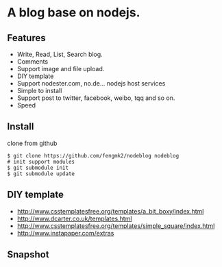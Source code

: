 # A blog base on nodejs.

## Features

 * Write, Read, List, Search blog.
 * Comments
 * Support image and file upload.
 * DIY template
 * Support nodester.com, no.de... nodejs host services
 * Simple to install
 * Support post to twitter, facebook, weibo, tqq and so on.
 * Speed
 
## Install

clone from github

    $ git clone https://github.com/fengmk2/nodeblog nodeblog
    # init support modules
    $ git submodule init
    $ git submodule update

## DIY template 

 * http://www.csstemplatesfree.org/templates/a_bit_boxy/index.html
 * http://www.dcarter.co.uk/templates.html
 * http://www.csstemplatesfree.org/templates/simple_square/index.html
 * http://www.instapaper.com/extras

## Snapshot

 
